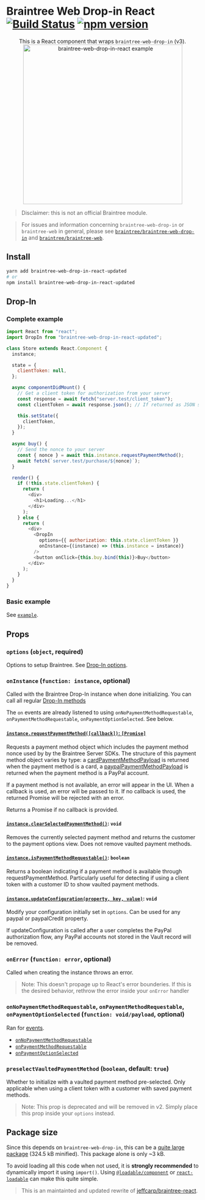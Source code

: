 # Braintree Web Drop-in React [![Build Status](https://travis-ci.org/Cretezy/braintree-web-drop-in-react.svg?branch=master)](https://travis-ci.org/Cretezy/braintree-web-drop-in-react) [![npm version](http://img.shields.io/npm/v/braintree-web-drop-in-react.svg?style=flat)](https://www.npmjs.org/package/braintree-web-drop-in-react)

<p align="center">
    This is a React component that wraps <code>braintree-web-drop-in</code> (v3).
    <img 
        alt="braintree-web-drop-in-react example"
        src="https://raw.githubusercontent.com/Cretezy/braintree-web-drop-in-react/master/example/index.png" 
        width="417"
    />
</p>

> Disclaimer: this is not an official Braintree module.

> For issues and information concerning `braintree-web-drop-in` or `braintree-web` in general, please see [`braintree/braintree-web-drop-in`](https://github.com/braintree/braintree-web-drop-in) and [`braintree/braintree-web`](https://github.com/braintree/braintree-web).

## Install

```bash
yarn add braintree-web-drop-in-react-updated
# or
npm install braintree-web-drop-in-react-updated
```

## Drop-In

### Complete example

```js
import React from "react";
import DropIn from "braintree-web-drop-in-react-updated";

class Store extends React.Component {
  instance;

  state = {
    clientToken: null,
  };

  async componentDidMount() {
    // Get a client token for authorization from your server
    const response = await fetch("server.test/client_token");
    const clientToken = await response.json(); // If returned as JSON string

    this.setState({
      clientToken,
    });
  }

  async buy() {
    // Send the nonce to your server
    const { nonce } = await this.instance.requestPaymentMethod();
    await fetch(`server.test/purchase/${nonce}`);
  }

  render() {
    if (!this.state.clientToken) {
      return (
        <div>
          <h1>Loading...</h1>
        </div>
      );
    } else {
      return (
        <div>
          <DropIn
            options={{ authorization: this.state.clientToken }}
            onInstance={(instance) => (this.instance = instance)}
          />
          <button onClick={this.buy.bind(this)}>Buy</button>
        </div>
      );
    }
  }
}
```

### Basic example

See [`example`](example/README.md).

## Props

### `options` (`object`, required)

Options to setup Braintree.
See [Drop-In options](https://braintree.github.io/braintree-web-drop-in/docs/current/module-braintree-web-drop-in.html#.create).

### `onInstance` (`function: instance`, optional)

Called with the Braintree Drop-In instance when done initializing.
You can call all regular [Drop-In methods](https://braintree.github.io/braintree-web-drop-in/docs/current/Dropin.html)

The `on` events are already listened to using `onNoPaymentMethodRequestable`,
`onPaymentMethodRequestable`, `onPaymentOptionSelected`. See below.

#### [`instance.requestPaymentMethod([callback])`: `[Promise]`](https://braintree.github.io/braintree-web-drop-in/docs/current/Dropin.html#requestPaymentMethod)

Requests a payment method object which includes the payment method nonce used by by the Braintree Server SDKs.
The structure of this payment method object varies by type: a [cardPaymentMethodPayload](https://braintree.github.io/braintree-web-drop-in/docs/current/Dropin.html#~cardPaymentMethodPayload)
is returned when the payment method is a card, a [paypalPaymentMethodPayload](https://braintree.github.io/braintree-web-drop-in/docs/current/Dropin.html#~paypalPaymentMethodPayload)
is returned when the payment method is a PayPal account.

If a payment method is not available, an error will appear in the UI. When a callback is used, an error will be passed to it. If no callback is used, the returned Promise will be rejected with an error.

Returns a Promise if no callback is provided.

#### [`instance.clearSelectedPaymentMethod()`](https://braintree.github.io/braintree-web-drop-in/docs/current/Dropin.html#clearSelectedPaymentMethod): `void`

Removes the currently selected payment method and returns the customer to the payment options view. Does not remove vaulted payment methods.

#### [`instance.isPaymentMethodRequestable()`](https://braintree.github.io/braintree-web-drop-in/docs/current/Dropin.html#isPaymentMethodRequestable): `boolean`

Returns a boolean indicating if a payment method is available through requestPaymentMethod.
Particularly useful for detecting if using a client token with a customer ID to show vaulted payment methods.

#### [`instance.updateConfiguration(property, key, value)`](https://braintree.github.io/braintree-web-drop-in/docs/current/Dropin.html#updateConfiguration): `void`

Modify your configuration initially set in `options`. Can be used for any paypal or paypalCredit property.

If updateConfiguration is called after a user completes the PayPal authorization flow, any PayPal accounts not stored in the Vault record will be removed.

### `onError` (`function: error`, optional)

Called when creating the instance throws an error.

> Note: This doesn't propage up to React's error bounderies. If this is the desired behavior, rethrow the error inside your `onError` handler

### `onNoPaymentMethodRequestable`, `onPaymentMethodRequestable`, `onPaymentOptionSelected` (`function: void/payload`, optional)

Ran for [events](https://braintree.github.io/braintree-web-drop-in/docs/current/Dropin.html#on).

- [`onNoPaymentMethodRequestable`](https://braintree.github.io/braintree-web-drop-in/docs/current/Dropin.html#event:paymentMethodRequestable)
- [`onPaymentMethodRequestable`](https://braintree.github.io/braintree-web-drop-in/docs/current/Dropin.html#event:noPaymentMethodRequestable)
- [`onPaymentOptionSelected`](https://braintree.github.io/braintree-web-drop-in/docs/current/Dropin.html#event:paymentOptionSelected)

### `preselectVaultedPaymentMethod` (`boolean`, default: `true`)

Whether to initialize with a vaulted payment method pre-selected.
Only applicable when using a client token with a customer with saved payment methods.

> Note: This prop is deprecated and will be removed in v2. Simply place this prop inside your `options` instead.

## Package size

Since this depends on `braintree-web-drop-in`, this can be a [quite large package](https://bundlephobia.com/result?p=braintree-web-drop-in-react) (324.5 kB minified). This package alone is only ~3 kB.

To avoid loading all this code when not used, it is **strongly recommended** to dynamically import it using `import()`. Using [`@loadable/component`](https://www.npmjs.com/package/@loadable/component) or [`react-loadable`](https://www.npmjs.com/package/react-loadable) can make this quite simple.

> This is an maintainted and updated rewrite of [jeffcarp/braintree-react](https://github.com/jeffcarp/braintree-react).
